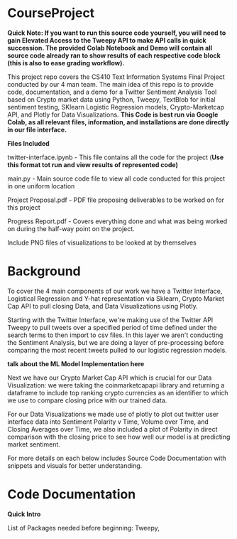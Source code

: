 # CourseProject

**Quick Note: If you want to run this source code yourself, you will need to gain Elevated Access to the Tweepy API to make API calls in quick succession. The provided Colab Notebook and Demo will contain all source code already ran to show results of each respective code block (this is also to ease grading workflow).**

This project repo covers the CS410 Text Information Systems Final Project conducted by our 4 man team. The main idea of this repo is to provide code, documentation, and a demo for a Twitter Sentiment Analysis Tool based on Crypto market data using Python, Tweepy, TextBlob for initial sentiment testing, SKlearn Logistic Regression models, Crypto-Marketcap API, and Plotly for Data Visualizations. **This Code is best run via Google Colab, as all relevant files, information, and installations are done directly in our file interface.**

**Files Included**

twitter-interface.ipynb - This file contains all the code for the project (**Use this format tot run and view results of represented code)**

main.py - Main source code file to view all code conducted for this project in one uniform location

Project Proposal.pdf - PDF file proposing deliverables to be worked on for this project

Progress Report.pdf - Covers everything done and what was being worked on during the half-way point on the project.

Include PNG files of visualizations to be looked at by themselves

# Background

To cover the 4 main components of our work we have a Twitter Interface, Logistical Regression and Y-hat representation via  Sklearn, Crypto Market Cap API to pull closing Data, and Data Visualizations using Plotly.

Starting with the Twitter Interface, we're making use of the Twitter API Tweepy to pull tweets over a specified period of time defined under the search terms to then import to csv files. In this layer we aren't conducting the Sentiment Analysis, but we are doing a layer of pre-processing before comparing the most recent tweets pulled to our logistic regression models.

**talk about the ML Model Implementation here**

Next we have our Crypto Market Cap API which is crucial for our Data Visualization: we were taking the coinmarketcapapi library and returning a dataframe to include top ranking crypto currencies as an identifier to which we use to compare closing price with our trained data.

For our Data Visualizations we made use of plotly to plot out twitter user interface data into Sentiment Polarity v Time, Volume over Time, and Closing Averages over Time, we also included a plot of Polarity in direct comparison with the closing price to see how well our model is at predicting market sentiment.

For more details on each below includes Source Code Documentation with snippets and visuals for better understanding.

# Code Documentation

**Quick Intro**

List of Packages needed before beginning: Tweepy, 
